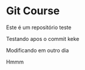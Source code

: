 # Git Course


Este é um repositório teste

Testando apos o commit keke

Modificando em outro dia

Hmmm
